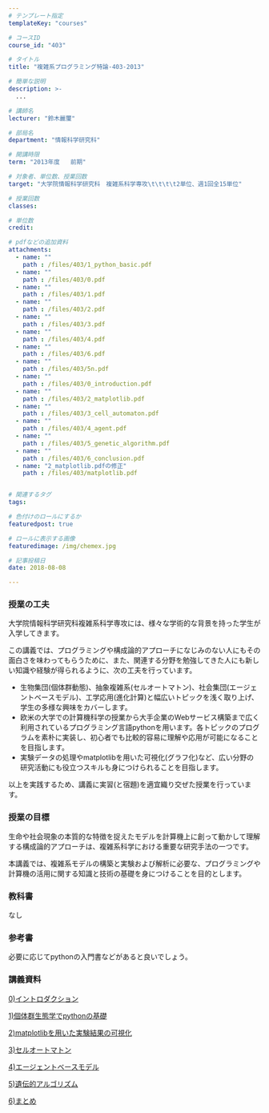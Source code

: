 ```yaml
---
# テンプレート指定
templateKey: "courses"

# コースID
course_id: "403"

# タイトル
title: "複雑系プログラミング特論-403-2013"

# 簡単な説明
description: >-
  ...

# 講師名
lecturer: "鈴木麗璽"

# 部局名
department: "情報科学研究科"

# 開講時限
term: "2013年度	前期"

# 対象者、単位数、授業回数
target: "大学院情報科学研究科　複雑系科学専攻\t\t\t\t2単位、週1回全15単位"

# 授業回数
classes: 

# 単位数
credit: 

# pdfなどの追加資料
attachments: 
  - name: "" 
    path : /files/403/1_python_basic.pdf
  - name: "" 
    path : /files/403/0.pdf
  - name: "" 
    path : /files/403/1.pdf
  - name: "" 
    path : /files/403/2.pdf
  - name: "" 
    path : /files/403/3.pdf
  - name: "" 
    path : /files/403/4.pdf
  - name: "" 
    path : /files/403/6.pdf
  - name: "" 
    path : /files/403/5n.pdf
  - name: "" 
    path : /files/403/0_introduction.pdf
  - name: "" 
    path : /files/403/2_matplotlib.pdf
  - name: "" 
    path : /files/403/3_cell_automaton.pdf
  - name: "" 
    path : /files/403/4_agent.pdf
  - name: "" 
    path : /files/403/5_genetic_algorithm.pdf
  - name: "" 
    path : /files/403/6_conclusion.pdf
  - name: "2_matplotlib.pdfの修正" 
    path : /files/403/matplotlib.pdf


# 関連するタグ
tags:

# 色付けのロールにするか
featuredpost: true

# ロールに表示する画像
featuredimage: /img/chemex.jpg

# 記事投稿日
date: 2018-08-08

---
```


### 授業の工夫

大学院情報科学研究科複雑系科学専攻には、様々な学術的な背景を持った学生が入学してきます。

この講義では、プログラミングや構成論的アプローチになじみのない人にもその面白さを味わってもらうために、また、関連する分野を勉強してきた人にも新しい知識や経験が得られるように、次の工夫を行っています。

  * 生物集団(個体群動態)、抽象複雑系(セルオートマトン)、社会集団(エージェントベースモデル)、工学応用(進化計算)と幅広いトピックを浅く取り上げ、学生の多様な興味をカバーします。
  * 欧米の大学での計算機科学の授業から大手企業のWebサービス構築まで広く利用されているプログラミング言語pythonを用います。各トピックのプログラムを素朴に実装し、初心者でも比較的容易に理解や応用が可能になることを目指します。
  * 実験データの処理やmatplotlibを用いた可視化(グラフ化)など、広い分野の研究活動にも役立つスキルも身につけられることを目指します。

以上を実践するため、講義に実習(と宿題)を適宜織り交ぜた授業を行っています。

### 授業の目標

生命や社会現象の本質的な特徴を捉えたモデルを計算機上に創って動かして理解する構成論的アプローチは、複雑系科学における重要な研究手法の一つです。

本講義では、複雑系モデルの構築と実験および解析に必要な、プログラミングや計算機の活用に関する知識と技術の基礎を身につけることを目的とします。

### 教科書

なし

### 参考書

必要に応じてpythonの入門書などがあると良いでしょう。

### 講義資料


[0)イントロダクション](/files/403/0_introduction.pdf) 


[1)個体群生態学でpythonの基礎](/files/403/1_python_basic.pdf) 


[2)matplotlibを用いた実験結果の可視化](/files/403/matplotlib.pdf) 


[3)セルオートマトン](/files/403/3_cell_automaton.pdf) 


[4)エージェントベースモデル](/files/403/4_agent.pdf) 


[5)遺伝的アルゴリズム](/files/403/5_genetic_algorithm.pdf) 


[6)まとめ](/files/403/6_conclusion.pdf) 


